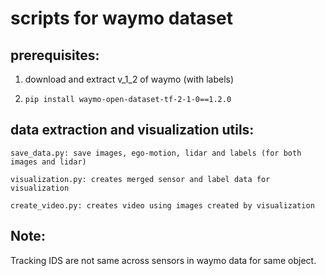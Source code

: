 # scripts for waymo dataset

## prerequisites:

1. download and extract v_1_2 of waymo (with labels)

2. ``` pip install waymo-open-dataset-tf-2-1-0==1.2.0 ```

## data extraction and visualization utils:

``
save_data.py: save images, ego-motion, lidar and labels (for both images and lidar)
``

``
visualization.py: creates merged sensor and label data for visualization
``

``
create_video.py: creates video using images created by visualization
``


## Note:

Tracking IDS are not same across sensors in waymo data for same object.
